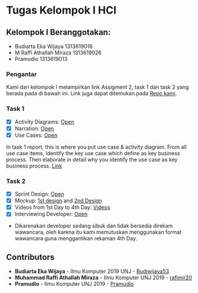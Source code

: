 # Tugas Kelompok I HCI

## Kelompok I Beranggotakan:
* Budiarta Eka Wijaya 1313619018
* M Raffi Athallah Miraza 1313619026
* Pramudio 1313619013

### Pengantar
Kami dari kelompok I melampirkan link Assigment 2, task 1 dan task 2 yang berada pada di bawah ini. Link juga dapat ditemukan pada [Repo kami](https://github.com/rafimir20/kelompok-I-hci/tree/hw2).

### Task 1

- [x] Activity Diagrams: [Open]()
- [x] Narration: [Open]()
- [x] Use Cases: [Open]()

In task 1 report, this is where you put use case & activity diagram. From all use case items, Identify the key use case which define as key business process. Then elaborate in detail why you identify the use case as key business process. [Link](https://github.com/rafimir20/kelompok-I-hci/tree/hw2)


### Task 2

- [x] Sprint Design: [Open]()
- [x] Mockup: [1st design]() and [2nd Design]()
- [x] Videos from 1st Day to 4th Day: [Videos](https://youtu.be/FkvbJcha8Ag)
- [x] Interviewing Developer: [Open](https://github.com/rafimir20/kelompok-I-hci/blob/hw2/Task%202/Sprint%20Design.docx)

- Dikarenakan developer sedang sibuk dan tidak bersedia direkam wawancara, oleh karena itu kami memutuskan menggunakan format wawancara guna menggantikan rekaman 4th Day.

## Contributors
* **Budiarta Eka Wijaya** - Ilmu Komputer 2019 UNJ - [Budiwijaya53](https://github.com/Budiwijaya53)
* **Muhammad Raffi Athallah Miraza** - Ilmu Komputer UNJ 2019 - [rafimir20](https://github.com/rafimir20)
* **Pramudio** - Ilmu Komputer UNJ 2019 - [Pramudio](https://github.com/Pramudio-Ilkom)
